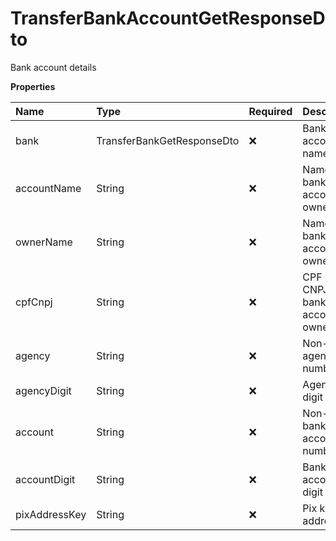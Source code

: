 # TransferBankAccountGetResponseDto

Bank account details

**Properties**

| Name          | Type                       | Required | Description                           |
| :------------ | :------------------------- | :------- | :------------------------------------ |
| bank          | TransferBankGetResponseDto | ❌       | Bank account name                     |
| accountName   | String                     | ❌       | Name of bank account owner            |
| ownerName     | String                     | ❌       | Name of bank account owner            |
| cpfCnpj       | String                     | ❌       | CPF or CNPJ of the bank account owner |
| agency        | String                     | ❌       | Non-digit agency number               |
| agencyDigit   | String                     | ❌       | Agency digit                          |
| account       | String                     | ❌       | Non-digit bank account number         |
| accountDigit  | String                     | ❌       | Bank account digit                    |
| pixAddressKey | String                     | ❌       | Pix key address                       |

<!-- This file was generated by liblab | https://liblab.com/ -->
